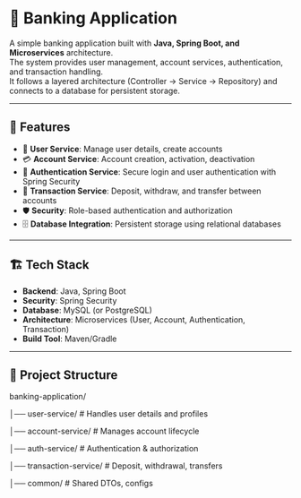 # 🏦 Banking Application

A simple banking application built with **Java, Spring Boot, and Microservices** architecture.  
The system provides user management, account services, authentication, and transaction handling.  
It follows a layered architecture (Controller → Service → Repository) and connects to a database for persistent storage.

---

## 🚀 Features

- 👤 **User Service**: Manage user details, create accounts  
- 💳 **Account Service**: Account creation, activation, deactivation  
- 🔐 **Authentication Service**: Secure login and user authentication with Spring Security  
- 💸 **Transaction Service**: Deposit, withdraw, and transfer between accounts  
- 🛡️ **Security**: Role-based authentication and authorization  
- 🗄️ **Database Integration**: Persistent storage using relational databases  

---

## 🏗️ Tech Stack

- **Backend**: Java, Spring Boot  
- **Security**: Spring Security  
- **Database**: MySQL (or PostgreSQL)  
- **Architecture**: Microservices (User, Account, Authentication, Transaction)  
- **Build Tool**: Maven/Gradle  

---

## 📂 Project Structure
banking-application/

│── user-service/ # Handles user details and profiles

│── account-service/ # Manages account lifecycle

│── auth-service/ # Authentication & authorization

│── transaction-service/ # Deposit, withdrawal, transfers

│── common/ # Shared DTOs, configs
